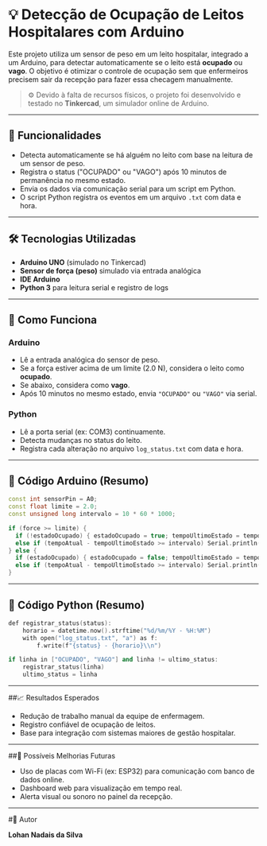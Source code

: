 # 💡 Detecção de Ocupação de Leitos Hospitalares com Arduino

Este projeto utiliza um sensor de peso em um leito hospitalar, integrado a um Arduino, para detectar automaticamente se o leito está **ocupado** ou **vago**. O objetivo é otimizar o controle de ocupação sem que enfermeiros precisem sair da recepção para fazer essa checagem manualmente.

> ⚙️ Devido à falta de recursos físicos, o projeto foi desenvolvido e testado no **Tinkercad**, um simulador online de Arduino.

---

## 📌 Funcionalidades

- Detecta automaticamente se há alguém no leito com base na leitura de um sensor de peso.
- Registra o status ("OCUPADO" ou "VAGO") após 10 minutos de permanência no mesmo estado.
- Envia os dados via comunicação serial para um script em Python.
- O script Python registra os eventos em um arquivo `.txt` com data e hora.

---

## 🛠 Tecnologias Utilizadas

- **Arduino UNO** (simulado no Tinkercad)  
- **Sensor de força (peso)** simulado via entrada analógica  
- **IDE Arduino**  
- **Python 3** para leitura serial e registro de logs  

---

## 🚀 Como Funciona

### Arduino
- Lê a entrada analógica do sensor de peso.
- Se a força estiver acima de um limite (2.0 N), considera o leito como **ocupado**.
- Se abaixo, considera como **vago**.
- Após 10 minutos no mesmo estado, envia `"OCUPADO"` ou `"VAGO"` via serial.

### Python
- Lê a porta serial (ex: COM3) continuamente.
- Detecta mudanças no status do leito.
- Registra cada alteração no arquivo `log_status.txt` com data e hora.

---

## 🔧 Código Arduino (Resumo)

```cpp
const int sensorPin = A0;
const float limite = 2.0;
const unsigned long intervalo = 10 * 60 * 1000;

if (force >= limite) {
  if (!estadoOcupado) { estadoOcupado = true; tempoUltimoEstado = tempoAtual; }
  else if (tempoAtual - tempoUltimoEstado >= intervalo) Serial.println("OCUPADO");
} else {
  if (estadoOcupado) { estadoOcupado = false; tempoUltimoEstado = tempoAtual; }
  else if (tempoAtual - tempoUltimoEstado >= intervalo) Serial.println("VAGO");
}
```
---
## 🐍 Código Python (Resumo)

```cpp
def registrar_status(status):
    horario = datetime.now().strftime("%d/%m/%Y - %H:%M")
    with open("log_status.txt", "a") as f:
        f.write(f"{status} - {horario}\\n")

if linha in ["OCUPADO", "VAGO"] and linha != ultimo_status:
    registrar_status(linha)
    ultimo_status = linha
```

---


##📈 Resultados Esperados
- Redução de trabalho manual da equipe de enfermagem.
- Registro confiável de ocupação de leitos.
- Base para integração com sistemas maiores de gestão hospitalar.

---

##📎 Possíveis Melhorias Futuras
- Uso de placas com Wi-Fi (ex: ESP32) para comunicação com banco de dados online.
- Dashboard web para visualização em tempo real.
- Alerta visual ou sonoro no painel da recepção.

---

#👤 Autor

**Lohan Nadais da Silva**

